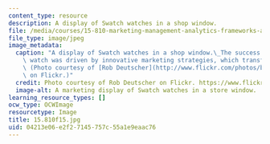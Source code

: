 ```yaml
---
content_type: resource
description: A display of Swatch watches in a shop window.
file: /media/courses/15-810-marketing-management-analytics-frameworks-and-applications-fall-2015/04213e06e2f27145757c55a1e9eaac76_15.810s15.jpg
file_type: image/jpeg
image_metadata:
  caption: "A display of Swatch watches in a shop window.\_The success of the Swatch\
    \ watch was driven by innovative marketing strategies, which transformed the industry.\
    \ (Photo courtesy of [Rob Deutscher](http://www.flickr.com/photos/bobarc/6821065429/)\
    \ on Flickr.)"
  credit: Photo courtesy of Rob Deutscher on Flickr. https://www.flickr.com/photos/bobarc/6821065429/
  image-alt: A marketing display of Swatch watches in a store window.
learning_resource_types: []
ocw_type: OCWImage
resourcetype: Image
title: 15.810f15.jpg
uid: 04213e06-e2f2-7145-757c-55a1e9eaac76
---
```

